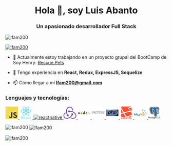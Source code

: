 <h1 align="center">Hola 👋, soy Luis Abanto</h1>
<h3 align="center">Un apasionado desarrollador Full Stack</h3>

<p align="left"> <img src="https://komarev.com/ghpvc/?username=lfam200&label=Profile%20views&color=0e75b6&style=flat" alt="lfam200" /> </p>

<p align="left"> <a href="https://github.com/ryo-ma/github-profile-trophy"><img src="https://github-profile-trophy.vercel.app/?username=lfam200" alt="lfam200" /></a> </p>

- 🔭 Actualmente estoy trabajando en un proyecto grupal del BootCamp de Soy Henry: [Rescue Pets](https://rescuet-pet.herokuapp.com/)

- 🌱 Tengo experiencia en **React, Redux, ExpressJS, Sequelize**

- 📫 Cómo llegar a mí **lfam200@gmail.com**

<h3 align="left">Lenguajes y tecnologías:</h3>
<p align="left"> 
  <a href="https://developer.mozilla.org/en-US/docs/Web/JavaScript" target="_blank" rel="noreferrer"> 
    <img src="https://raw.githubusercontent.com/devicons/devicon/master/icons/javascript/javascript-original.svg" alt="javascript" width="40" height="40"/>
  </a>
  
  <a href="https://reactjs.org/" target="_blank" rel="noreferrer"> 
    <img src="https://raw.githubusercontent.com/devicons/devicon/master/icons/react/react-original-wordmark.svg" alt="react" width="40" height="40"/> 
  </a> 
  <a href="https://reactnative.dev/" target="_blank" rel="noreferrer"> 
    <img src="https://reactnative.dev/img/header_logo.svg" alt="reactnative" width="40" height="40"/> 
  </a>
  <a href="https://redux.js.org" target="_blank" rel="noreferrer"> 
    <img src="https://raw.githubusercontent.com/devicons/devicon/master/icons/redux/redux-original.svg" alt="redux" width="40" height="40"/>
  </a> 
  <a href="https://nodejs.org" target="_blank" rel="noreferrer"> 
    <img src="https://raw.githubusercontent.com/devicons/devicon/master/icons/nodejs/nodejs-original-wordmark.svg" alt="nodejs" width="40" height="40"/> 
  </a> 
  <a href="https://expressjs.com" target="_blank" rel="noreferrer"> 
    <img src="https://raw.githubusercontent.com/devicons/devicon/master/icons/express/express-original-wordmark.svg" alt="express" width="40" height="40"/>
  </a> 
  
  
  <a href="https://www.php.net" target="_blank" rel="noreferrer"> 
    <img src="https://raw.githubusercontent.com/devicons/devicon/master/icons/php/php-original.svg" alt="php" width="40" height="40"/>
  </a> 
  <a href="https://laravel.com/" target="_blank" rel="noreferrer">
    <img src="https://raw.githubusercontent.com/devicons/devicon/master/icons/laravel/laravel-plain-wordmark.svg" alt="laravel" width="40" height="40"/>
  </a>
  <a href="https://www.mysql.com/" target="_blank" rel="noreferrer"> 
    <img src="https://raw.githubusercontent.com/devicons/devicon/master/icons/mysql/mysql-original-wordmark.svg" alt="mysql" width="40" height="40"/> 
  </a> 
  <a href="https://www.postgresql.org" target="_blank" rel="noreferrer"> 
    <img src="https://raw.githubusercontent.com/devicons/devicon/master/icons/postgresql/postgresql-original-wordmark.svg" alt="postgresql" width="40" height="40"/>
  </a> 
  
</p>

<p><img align="left" src="https://github-readme-stats.vercel.app/api/top-langs?username=lfam200&show_icons=true&locale=en&layout=compact" alt="lfam200" /></p>

<p>&nbsp;<img align="center" src="https://github-readme-stats.vercel.app/api?username=lfam200&show_icons=true&locale=en" alt="lfam200" /></p>

<p><img align="center" src="https://github-readme-streak-stats.herokuapp.com/?user=lfam200&" alt="lfam200" /></p>
